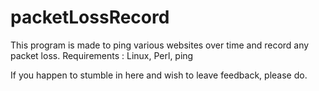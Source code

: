 # packetLossRecord

This program is made to ping various websites over time and record any packet loss.
Requirements : 
    Linux, Perl, ping

If you happen to stumble in here and wish to leave feedback, please do.

